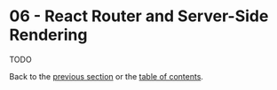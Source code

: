 # 06 - React Router and Server-Side Rendering

TODO

Back to the [previous section](/tutorial/05-redux-immutable#05---redux-immutable-fetch) or the [table of contents](https://github.com/verekia/js-stack-from-scratch#table-of-contents).
